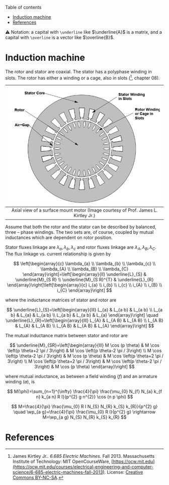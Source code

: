 Table of contents
- [Induction machine](#induction-machine)
- [References](#references)

:warning: Notation: a capital with `\underline` like $\underline{A}$ is a matrix, and a capital with `\overline` is a vector like $\overline{B}$.

# Induction machine 

The rotor and stator are coaxial. The stator has a polyphase winding in slots. The rotor has either a winding or a cage, also in slots ([^ref1], chapter 08).


|          ![Axial View of an Induction Machine](/images/IM-axis-view.png)           |
| :--------------------------------------------------------------------------------: |
| Axial view of a surface mount motor (Image courtesy of Prof. James L. Kirtley Jr.) |


Assume that both the rotor and the stator can be described by balanced, three – phase windings. The two sets are, of course, coupled
by mutual inductances which are dependent on rotor position. 

Stator fluxes linkage are $\lambda_{a}, \lambda_{b}, \lambda_{c}$ and rotor fluxes linkage are $\lambda_{A}, \lambda_{B}, \lambda_{C}$. The flux linkage vs. current relationship is given by

$$
\left[\begin{array}{c}
\lambda_{a} \\
\lambda_{b} \\
\lambda_{c} \\
\lambda_{A} \\
\lambda_{B} \\
\lambda_{C}
\end{array}\right]=\left[\begin{array}{ll}
\underline{L}_{S} & \underline{M}_{S R} \\
\underline{M}_{S R}^{T} & \underline{L}_{R}
\end{array}\right]\left[\begin{array}{c}
i_{a} \\
i_{b} \\
i_{c} \\
i_{A} \\
i_{B} \\
i_{C}
\end{array}\right]
$$

where the inductance matrices of stator and rotor are

$$
\underline{L}_{S}=\left[\begin{array}{lll}
L_{a} & L_{a b} & L_{a b} \\
L_{a b} & L_{a} & L_{a b} \\
L_{a b} & L_{a b} & L_{a}
\end{array}\right]
\quad
\underline{L}_{R}=\left[\begin{array}{lll}
L_{A} & L_{A B} & L_{A B} \\
L_{A B} & L_{A} & L_{A B} \\
L_{A B} & L_{A B} & L_{A}
\end{array}\right]
$$

The mutual inductance matrix between stator and rotor are

$$
\underline{M}_{SR}=\left[\begin{array}{lll}
M \cos (p \theta) & M \cos \left(p \theta+2 \pi / 3\right) & M \cos \left(p \theta-2 \pi / 3\right) \\
M \cos \left(p \theta-2 \pi / 3\right) & M \cos (p \theta) & M \cos \left(p \theta+2 \pi / 3\right) \\
M \cos \left(p \theta+2 \pi / 3\right) & M \cos \left(p \theta-2 \pi / 3\right) & M \cos (p \theta)
\end{array}\right]
$$

where mutual inductance, as between a field winding $(f)$ and an armature winding $(a)$, is

$$
M(\phi)=\sum_{n=1}^{\infty} \frac{4}{\pi} \frac{\mu_{0} N_{f} N_{a} k_{f n} k_{a n} R l}{p^{2} g n^{2}} \cos (n p \phi)
$$

$$
M=\frac{4}{\pi} \frac{\mu_{0} R l N_{S} N_{R} k_{S} k_{R}}{p^{2} g}
\quad
\wp_{a g}=\frac{4}{\pi} \frac{\mu_{0} R l}{p^{2} g}
\rightarrow
M=\wp_{a g} N_{S} N_{R} k_{S} k_{R}
$$

# References
[^ref1]: James Kirtley Jr.. *6.685 Electric Machines.* Fall 2013. Massachusetts Institute of Technology: MIT OpenCourseWare, [https://ocw.mit.edu](https://ocw.mit.edu/courses/electrical-engineering-and-computer-science/6-685-electric-machines-fall-2013). License: [Creative Commons BY-NC-SA](https://creativecommons.org/licenses/by-nc-sa/4.0/).